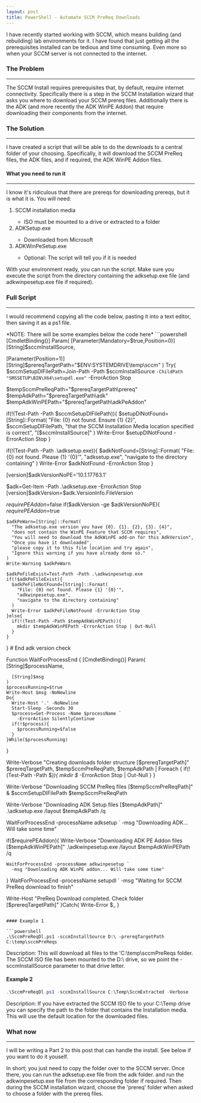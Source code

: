 ```yaml
---
layout: post
title: PowerShell - Automate SCCM PreReq Downloads
---
```


<p>
  I have recently started working with SCCM, 
  which means building (and rebuilding) lab environments for it. 
  I have found that just getting all the prerequisites installed can be 
  tedious and time consuming. 
  Even more so when your SCCM server is not connected to the internet.
</p>

### The Problem
----

<p>
  The SCCM Install requires prerequisites that, by default, 
  require internet connectivity.  
  Specifically there is a step in the SCCM Installation wizard that 
  asks you where to download your SCCM prereq files.  
  Additionally there is the ADK (and more recently the ADK WinPE Addon) 
  that require downloading their components from the internet.
</p>

### The Solution
----

<p>
  I have created a script that will be able to do the downloads 
  to a central folder of your choosing.
  Specifically, it will download the SCCM PreReq files, 
  the ADK files, and if required, the ADK WinPE Addon files.
</p>

#### What you need to run it
----

<p>
  I know it's ridiculous that there are prereqs for downloading prereqs, 
  but it is what it is.
  You will need:
  <ol type="1">
    <li>SCCM installation media</li>
    <ul>
      <li>ISO must be mounted to a drive or extracted to a folder</li>
    </ul>
    <li>ADKSetup.exe</li>
    <ul>
      <li>Downloaded from Microsoft</li>
    </ul>
      <li>ADKWinPeSetup.exe</li>
    <ul>
      <li>Optional: The script will tell you if it is needed</li>
    </ul>
  </ol>
</p>
<p>
  With your environment ready, you can run the script. 
  Make sure you execute the script from the directory containing the 
  adksetup.exe file (and adkwinpesetup.exe file if required).
</p>

### Full Script
----

<p>
  I would recommend copying all the code below, 
  pasting it into a text editor, 
  then saving it as a ps1 file.
</p>
*NOTE: There will be some examples below the code here*
```powershell
[CmdletBinding()]
Param(
  [Parameter(Mandatory=$true,Position=0)]
  [String]$sccmInstallSource,

  [Parameter(Position=1)]
  [String]$prereqTargetPath="$ENV:SYSTEMDRIVE\temp\sccm"
)
Try{
  $sccmSetupDlFilePath=Join-Path -Path $sccmInstallSource `
    -ChildPath "SMSSETUP\BIN\X64\setupdl.exe" `
    -ErrorAction Stop
  
  $tempSccmPreReqPath="$prereqTargetPath\prereq"
  $tempAdkPath="$prereqTargetPath\adk"
  $tempAdkWinPEPath="$prereqTargetPath\adkPeAddon"

  if(!(Test-Path -Path $sccmSetupDlFilePath)){
    $setupDlNotFound=[String]::Format(
      "File: {0} not found. Ensure {1} {2}",
      $sccmSetupDlFilePath,
      "that the SCCM Installation Media location specified is correct",
      "[$sccmInstallSource]"
    )
    Write-Error $setupDlNotFound -ErrorAction Stop
  }

  if(!(Test-Path -Path .\adksetup.exe)){
    $adkNotFound=[String]::Format(
      "File: {0} not found. Please {1} '{0}'",
      "adksetup.exe",
      "navigate to the directory containing"
    )
    Write-Error $adkNotFound -ErrorAction Stop
  }

  [version]$adkVersionNoPE='10.1.17763.1'

  $adk=Get-Item -Path .\adksetup.exe -ErrorAction Stop
  [version]$adkVersion=$adk.VersionInfo.FileVersion

  $requirePEAddon=$false
  if($adkVersion -ge $adkVersionNoPE){
    $requirePEAddon=$true

    $adkPeWarn=[String]::Format(
      "The adksetup.exe version you have {0}. {1}. {2}, {3}. {4}",
      "does not contain the WinPE Feature that SCCM requires",
      "You will need to download the AdkWinPE add-on for this AdkVersion",
      "Once you have it downloaded",
      "please copy it to this file location and try again",
      "Ignore this warning if you have already done so."
    )
    Write-Warning $adkPeWarn

    $adkPeFileExist=Test-Path -Path .\adkwinpesetup.exe
    if(!$adkPeFileExist){
      $adkPeFileNotFound=[String]::Format(
        "File: {0} not found. Please {1} '{0}'",
        "adkwinpesetup.exe",
        "navigate to the directory containing"
      )
      Write-Error $adkPeFileNotFound -ErrorAction Stop
    }else{
      if(!(Test-Path -Path $tempAdkWinPEPath)){
        mkdir $tempAdkWinPEPath -ErrorAction Stop | Out-Null
      }
    }
  } # End adk version check


  Function WaitForProcessEnd {
    [CmdletBinding()]
    Param(
      [String]$processName,

      [String]$msg
    )
    $processRunning=$true
    Write-Host $msg -NoNewline
    Do{
      Write-Host '.' -NoNewline
      Start-Sleep -Seconds 30
      $process=Get-Process -Name $processName `
        -ErrorAction SilentlyContinue
      if(!$process){
        $processRunning=$false
      }
    }While($processRunning)
  }

  Write-Verbose "Creating downloads folder structure [$prereqTargetPath]"
  $prereqTargetPath, $tempSccmPreReqPath, $tempAdkPath | Foreach { 
    if(!(Test-Path -Path $_)){
      mkdir $_ -ErrorAction Stop | Out-Null
    }
  }

  Write-Verbose "Downloading SCCM PreReq files [$tempSccmPreReqPath]"
  & $sccmSetupDlFilePath $tempSccmPreReqPath

  Write-Verbose "Downloading ADK Setup files [$tempAdkPath]"
  .\adksetup.exe /layout $tempAdkPath /q

  WaitForProcessEnd -processName adksetup `
    -msg "Downloading ADK... Will take some time"

  if($requirePEAddon){
    Write-Verbose "Downloading ADK PE Addon files [$tempAdkWinPEPath]"
    .\adkwinpesetup.exe /layout $tempAdkWinPEPath /q

    WaitForProcessEnd -processName adkwinpesetup `
      -msg "Downloading ADK WinPE addon... Will take some time"
  }
  WaitForProcessEnd -processName setupdl `
    -msg "Waiting for SCCM PreReq download to finish"

  Write-Host "PreReq Download completed. Check folder [$prereqTargetPath]"
}Catch{
  Write-Error $_
}
```

#### Example 1

```powershell
.\SccmPreReqDl.ps1 -sccmInstallSource D:\ -prereqTargetPath C:\temp\sccmPreReqs
```
<p>
  Description: This will download all files to the 'C:\temp\sccmPreReqs 
  folder.  The SCCM ISO file has been mounted to the D:\ drive, 
  so we point the -sccmInstallSource parameter to that drive letter.
</p>

#### Example 2

```powershell
.\SccmPreReqDl.ps1 -sccmInstallSource C:\Temp\SccmExtracted -Verbose
```
<p>
  Description: If you have extracted the SCCM ISO file to your C:\Temp drive 
  you can specify the path to the folder that contains the Installation media. 
  This will use the default location for the downloaded files.
</p>


### What now
----
<p>
  I will be writing a Part 2 to this post that can handle the install.  
  See below if you want to do it youself.
</p>
<p>
  In short; you just need to copy the folder over to the SCCM server. 
  Once there, you can run the adksetup.exe file from the adk folder. 
  and run the adkwinpesetup.exe file from the corresponding folder if required.
  Then during the SCCM installation wizard, 
  choose the 'prereq' folder when asked to choose a folder with the prereq files.
</p>
